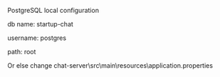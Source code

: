 PostgreSQL local configuration

db name: startup-chat

username: postgres

path: root

Or else change chat-server\src\main\resources\application.properties
